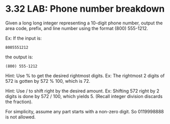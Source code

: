 # 3.32 LAB: Phone number breakdown
Given a long long integer representing a 10-digit phone number, output the area code, prefix, and line number using the format (800) 555-1212.

Ex: If the input is:
```
8005551212
```
the output is:
```
(800) 555-1212
```
Hint: Use % to get the desired rightmost digits. Ex: The rightmost 2 digits of 572 is gotten by 572 % 100, which is 72.

Hint: Use / to shift right by the desired amount. Ex: Shifting 572 right by 2 digits is done by 572 / 100, which yields 5. (Recall integer division discards the fraction).

For simplicity, assume any part starts with a non-zero digit. So 0119998888 is not allowed.